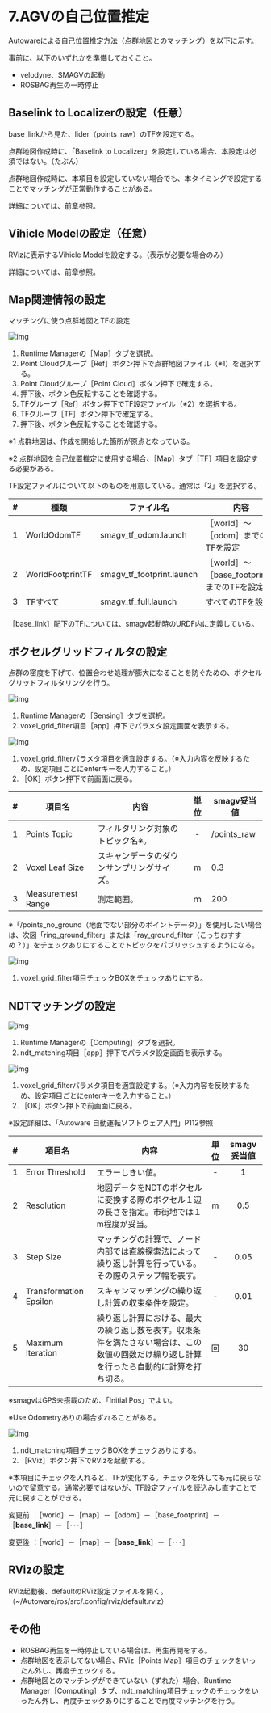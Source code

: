 # 7.AGVの自己位置推定

Autowareによる自己位置推定方法（点群地図とのマッチング）を以下に示す。

事前に、以下のいずれかを準備しておくこと。

- velodyne、SMAGVの起動
- ROSBAG再生の一時停止



## Baselink to Localizerの設定（任意）

base_linkから見た、lider（points_raw）のTFを設定する。

点群地図作成時に、「Baselink to Localizer」を設定している場合、本設定は必須ではない。（たぶん）

点群地図作成時に、本項目を設定していない場合でも、本タイミングで設定することでマッチングが正常動作することがある。

詳細については、前章参照。



## Vihicle Modelの設定（任意）

RVizに表示するVihicle Modelを設定する。（表示が必要な場合のみ）

詳細については、前章参照。



## Map関連情報の設定

マッチングに使う点群地図とTFの設定

![img](../img/0700/map01.png)

1. Runtime Managerの［Map］タブを選択。
2. Point Cloudグループ［Ref］ボタン押下で点群地図ファイル（※1）を選択する。
3. Point Cloudグループ［Point Cloud］ボタン押下で確定する。
4. 押下後、ボタン色反転することを確認する。
5. TFグループ［Ref］ボタン押下でTF設定ファイル（※2）を選択する。
6. TFグループ［TF］ボタン押下で確定する。
7. 押下後、ボタン色反転することを確認する。



※1 点群地図は、作成を開始した箇所が原点となっている。

※2 点群地図を自己位置推定に使用する場合、［Map］タブ［TF］項目を設定する必要がある。

TF設定ファイルについて以下のものを用意している。通常は「2」を選択する。

| #    | 種類             | ファイル名                | 内容                                        |
| ---- | ---------------- | ------------------------- | ------------------------------------------- |
| 1    | WorldOdomTF      | smagv_tf_odom.launch      | ［world］～［odom］までのTFを設定           |
| 2    | WorldFootprintTF | smagv_tf_footprint.launch | ［world］～［base_footprint］までのTFを設定 |
| 3    | TFすべて         | smagv_tf_full.launch      | すべてのTFを設定                            |

［base_link］配下のTFについては、smagv起動時のURDF内に定義している。



## ボクセルグリッドフィルタの設定

点群の密度を下げて、位置合わせ処理が膨大になることを防ぐための、ボクセルグリッドフィルタリングを行う。

![img](../img/0700/tabsens01.png)

1. Runtime Managerの［Sensing］タブを選択。
2. voxel_grid_filter項目［app］押下でパラメタ設定画面を表示する。



![img](../img/0700/boxelgrd.png)

1. voxel_grid_filterパラメタ項目を適宜設定する。（※入力内容を反映するため、設定項目ごとにenterキーを入力すること。）
2. ［OK］ボタン押下で前画面に戻る。



|  #   | 項目名            | 内容                                       | 単位 | smagv妥当値 |
| :--: | ----------------- | ------------------------------------------ | :--: | ----------- |
|  1   | Points Topic      | フィルタリング対象のトピック名※。          |  -   | /points_raw |
|  2   | Voxel Leaf Size   | スキャンデータのダウンサンプリングサイズ。 |  m   | 0.3         |
|  3   | Measuremest Range | 測定範囲。                                 |  ｍ  | 200         |

※「/points_no_ground（地面でない部分のポイントデータ）」を使用したい場合は、次図「ring_ground_filter」または「ray_ground_filter（こっちおすすめ？）」をチェックありにすることでトピックをパブリッシュするようになる。



![img](../img/0700/tabsens02.png)

1. voxel_grid_filter項目チェックBOXをチェックありにする。





## NDTマッチングの設定

![img](../img/0700/tabcmp01.png)

1. Runtime Managerの［Computing］タブを選択。
2. ndt_matching項目［app］押下でパラメタ設定画面を表示する。



![img](../img/0700/ndtmach.png)

1. voxel_grid_filterパラメタ項目を適宜設定する。（※入力内容を反映するため、設定項目ごとにenterキーを入力すること。）
2. ［OK］ボタン押下で前画面に戻る。



※設定詳細は、「Autoware 自動運転ソフトウェア入門」P112参照

|  #   | 項目名                 | 内容                                                         | 単位 | smagv妥当値 |
| :--: | ---------------------- | ------------------------------------------------------------ | :--: | :---------: |
|  1   | Error Threshold        | エラーしきい値。                                             |  -   |      1      |
|  2   | Resolution             | 地図データをNDTのボクセルに変換する際のボクセル１辺の長さを指定。市街地では１m程度が妥当。 |  m   |     0.5     |
|  3   | Step Size              | マッチングの計算で、ノード内部では直線探索法によって繰り返し計算を行っている。その際のステップ幅を表す。 |  -   |    0.05     |
|  4   | Transformation Epsilon | スキャンマッチングの繰り返し計算の収束条件を設定。           |  -   |    0.01     |
|  5   | Maximum Iteration      | 繰り返し計算における、最大の繰り返し数を表す。収束条件を満たさない場合は、この数値の回数だけ繰り返し計算を行ったら自動的に計算を打ち切る。 |  回  |     30      |

※smagvはGPS未搭載のため、「Initial Pos」でよい。

※Use Odometryありの場合ずれることがある。





![img](../img/0700/tabcmp02.png)

1. ndt_matching項目チェックBOXをチェックありにする。
2. ［RViz］ボタン押下でRVizを起動する。



※本項目にチェックを入れると、TFが変化する。チェックを外しても元に戻らないので留意する。通常必要ではないが、TF設定ファイルを読込みし直すことで元に戻すことができる。

変更前 ：［world］－［map］－［odom］－［base_footprint］－［**base_link**］－［･･･］

変更後 ：［world］－［map］－［**base_link**］－［･･･］



## RVizの設定

RViz起動後、defaultのRViz設定ファイルを開く。（~/Autoware/ros/src/.config/rviz/default.rviz）



## その他

- ROSBAG再生を一時停止している場合は、再生再開をする。
- 点群地図を表示してない場合、RViz［Points Map］項目のチェックをいったん外し、再度チェックする。
- 点群地図とのマッチングができていない（ずれた）場合、Runtime Manager［Computing］タブ、ndt_matching項目チェックのチェックをいったん外し、再度チェックありにすることで再度マッチングを行う。